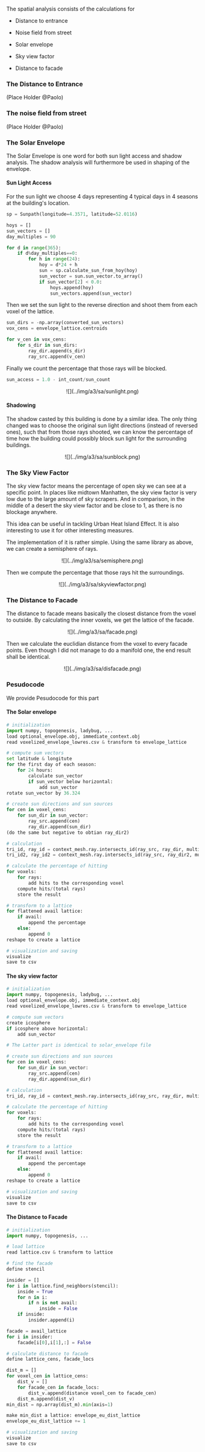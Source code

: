 The spatial analysis consists of the calculations for  

* Distance to entrance
* Noise field from street

* Solar envelope
* Sky view factor
* Distance to facade

### The Distance to Entrance

(Place Holder @Paolo)

###  The noise field from street 

(Place Holder @Paolo)

###  The Solar Envelope 

The Solar Envelope is one word for both sun light access and shadow analysis. The shadow analysis will furthermore be used in shaping of the envelope.

####  Sun Light Access 

For the sun light we choose 4 days representing 4 typical days in 4 seasons at the building's location.  

```python
sp = Sunpath(longitude=4.3571, latitude=52.0116)

hoys = []
sun_vectors = []
day_multiples = 90

for d in range(365):
    if d%day_multiples==0:
        for h in range(24):
            hoy = d*24 + h
            sun = sp.calculate_sun_from_hoy(hoy)
            sun_vector = sun.sun_vector.to_array()
            if sun_vector[2] < 0.0:
                hoys.append(hoy)
                sun_vectors.append(sun_vector)
```

Then we set the sun light to the reverse direction and shoot them from each voxel of the lattice.  

```python
sun_dirs = -np.array(converted_sun_vectors)
vox_cens = envelope_lattice.centroids

for v_cen in vox_cens:
    for s_dir in sun_dirs:
        ray_dir.append(s_dir)
        ray_src.append(v_cen)
```

Finally we count the percentage that those rays will be blocked.

```python
sun_access = 1.0 - int_count/sun_count 
```

<center>
    ![](../img/a3/sa/sunlight.png)
</center>

####  Shadowing 

The shadow casted by this building is done by a similar idea. The only thing changed was to choose the original sun light directions (instead of reversed ones), such that from those rays shooted, we can know the percentage of time how the building could possibly block sun light for the surrounding buildings.   

<center>
    ![](../img/a3/sa/sunblock.png)
</center>

###  The Sky View Factor 

The sky view factor means the percentage of open sky we can see at a specific point. In places like midtown Manhatten, the sky view factor is very low due to the large amount of sky scrapers. And in comparison, in the middle of a desert the sky view factor and be close to 1, as there is no blockage anywhere.  

This idea can be useful in tackling Urban Heat Island Effect. It is also interesting to use it for other interesting measures.  

The implementation of it is rather simple. Using the same library as above, we can create a semisphere of rays.  

<center>
    ![](../img/a3/sa/semisphere.png)
</center>

Then we compute the percentage that those rays hit the surroundings.

<center>
    ![](../img/a3/sa/skyviewfactor.png)
</center>


###  The Distance to Facade 

The distance to facade means basically the closest distance from the voxel to outside. By calculating the inner voxels, we get the lattice of the facade.

<center>
    ![](../img/a3/sa/facade.png)
</center>

Then we calculate the euclidian distance from the voxel to every facade points. Even though I did not manage to do a manifold one, the end result shall be identical.

<center>
    ![](../img/a3/sa/disfacade.png)
</center>

###  Pesudocode 

We provide Pesudocode for this part

####  The Solar envelope 

```python
# initialization
import numpy, topogenesis, ladybug, ...
load optional_envelope.obj, immediate_context.obj
read voxelized_envelope_lowres.csv & transform to envelope_lattice

# compute sum vectors
set latitude & longitute
for the first day of each season:
    for 24 hours:
        calculate sun_vector
        if sun_vector below horizontal:
            add sun_vector
rotate sun_vector by 36.324

# create sun directions and sun sources
for cen in voxel_cens:
    for sun_dir in sun_vector:
        ray_src.append(cen)
        ray_dir.append(sun_dir)
(do the same but negative to obtian ray_dir2)

# calculation
tri_id, ray_id = context_mesh.ray.intersects_id(ray_src, ray_dir, multiple_hits=False)
tri_id2, ray_id2 = context_mesh.ray.intersects_id(ray_src, ray_dir2, multiple_hits=False)

# calculate the percentage of hitting
for voxels:
    for rays:
        add hits to the corresponding voxel
    compute hits/(total rays)
    store the result

# transform to a lattice
for flattened avail lattice:
    if avail:
        append the percentage
    else:
        append 0
reshape to create a lattice

# visualization and saving
visualize
save to csv
```

####  The sky view factor 

```python
# initialization
import numpy, topogenesis, ladybug, ...
load optional_envelope.obj, immediate_context.obj
read voxelized_envelope_lowres.csv & transform to envelope_lattice

# compute sum vectors
create icosphere
if icosphere above horizontal:
    add sun_vector

# The Latter part is identical to solar_envelope file

# create sun directions and sun sources
for cen in voxel_cens:
    for sun_dir in sun_vector:
        ray_src.append(cen)
        ray_dir.append(sun_dir)

# calculation
tri_id, ray_id = context_mesh.ray.intersects_id(ray_src, ray_dir, multiple_hits=False)

# calculate the percentage of hitting
for voxels:
    for rays:
        add hits to the corresponding voxel
    compute hits/(total rays)
    store the result

# transform to a lattice
for flattened avail lattice:
    if avail:
        append the percentage
    else:
        append 0
reshape to create a lattice

# visualization and saving
visualize
save to csv
```

#### The Distance to Facade

```python
# initialization
import numpy, topogenesis, ...

# load lattice
read lattice.csv & transform to lattice

# find the facade
define stencil

insider = []
for i in lattice.find_neighbors(stencil):
    inside = True
    for n in i:
        if n is not avail:
            inside = False
    if inside:
        insider.append(i)

facade = avail_lattice
for i in insider:
    facade[i[0],i[1],:] = False

# calculate distance to facade
define lattice_cens, facade_locs

dist_m = []
for voxel_cen in lattice_cens:
    dist_v = []
    for facade_cen in facade_locs:
        dist_v.append(distance voxel_cen to facade_cen)
    dist_m.append(dist_v)
min_dist = np.array(dist_m).min(axis=1)

make min_dist a lattice: envelope_eu_dist_lattice
envelope_eu_dist_lattice += 1

# visualization and saving
visualize
save to csv
```